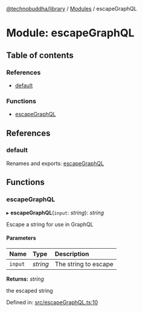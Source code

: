 [@technobuddha/library](../..) / [Modules](../Modules.md) / escapeGraphQL

# Module: escapeGraphQL

## Table of contents

### References

- [default](escapegraphql.md#default)

### Functions

- [escapeGraphQL](escapegraphql.md#escapegraphql)

## References

### default

Renames and exports: [escapeGraphQL](escapegraphql.md#escapegraphql)

## Functions

### escapeGraphQL

▸ **escapeGraphQL**(`input`: *string*): *string*

Escape a string for use in GraphQL

#### Parameters

| Name | Type | Description |
| :------ | :------ | :------ |
| `input` | *string* | The string to escape |

**Returns:** *string*

the escaped string

Defined in: [src/escapeGraphQL.ts:10](../../src/escapeGraphQL.ts#L10)
